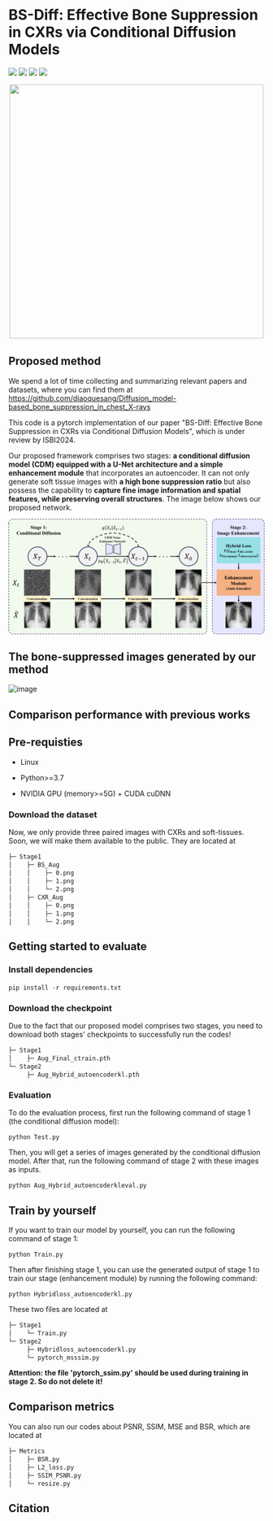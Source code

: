 # BS-Diff: Effective Bone Suppression in CXRs via Conditional Diffusion Models

![](https://img.shields.io/badge/-Github-181717?style=flat-square&logo=Github&logoColor=FFFFFF)
![](https://img.shields.io/badge/-Awesome-FC60A8?style=flat-square&logo=Awesome&logoColor=FFFFFF)
![](https://img.shields.io/badge/-Python-3776AB?style=flat-square&logo=Python&logoColor=FFFFFF)
![](https://img.shields.io/badge/-Pytorch-EE4C2C?style=flat-square&logo=Pytorch&logoColor=FFFFFF)

<div align=center><img width="500" height="500" src="https://github.com/Benny0323/BS-Diff/assets/104205136/e8edb3b0-559d-4a61-90ac-9a6ea53e7a4e)"/></div>

## Proposed method 

We spend a lot of time collecting and summarizing relevant papers and datasets, where you can find them at https://github.com/diaoquesang/Diffusion_model-based_bone_suppression_in_chest_X-rays

This code is a pytorch implementation of our paper "BS-Diff: Effective Bone Suppression in CXRs via Conditional Diffusion Models", which is under review by ISBI2024.

Our proposed framework comprises two stages: **a conditional diffusion model (CDM) equipped with a U-Net architecture and a simple enhancement module** that incorporates an autoencoder. It can not only generate soft tissue images with **a high bone suppression ratio** but also possess the capability to **capture fine image information and spatial features,
while preserving overall structures**. The image below shows our proposed network.

![image](https://github.com/Benny0323/BS/blob/main/framework.png)

## The bone-suppressed images generated by our method
![image](https://github.com/Benny0323/BS/blob/main/contrast.png)

## Comparison performance with previous works
## Pre-requisties
* Linux

* Python>=3.7

* NVIDIA GPU (memory>=5G) + CUDA cuDNN

### Download the dataset
Now, we only provide three paired images with CXRs and soft-tissues. Soon, we will make them available to the public. They are located at
```
├─ Stage1
│    ├─ BS_Aug
│    │    ├─ 0.png
│    │    ├─ 1.png
│    │    └─ 2.png
│    ├─ CXR_Aug
│    │    ├─ 0.png
│    │    ├─ 1.png
│    │    └─ 2.png
```
## Getting started to evaluate
### Install dependencies
```
pip install -r requirements.txt
```
### Download the checkpoint
Due to the fact that our proposed model comprises two stages, you need to download both stages' checkpoints to successfully run the codes!
```
├─ Stage1
│    ├─ Aug_Final_ctrain.pth
└─ Stage2
     ├─ Aug_Hybrid_autoencoderkl.pth
```
### Evaluation
To do the evaluation process, first run the following command of stage 1 (the conditional diffusion model):
```
python Test.py
```      
Then, you will get a series of images generated by the conditional diffusion model. After that, run the following command of stage 2 with these images as inputs.
```
python Aug_Hybrid_autoencoderkleval.py
```
## Train by yourself
If you want to train our model by yourself, you can run the following command of stage 1:
```
python Train.py
```
Then after finishing stage 1, you can use the generated output of stage 1 to train our stage (enhancement module) by running the following command:
```
python Hybridloss_autoencoderkl.py
```
These two files are located at
```
├─ Stage1
│    └─ Train.py
└─ Stage2
     ├─ Hybridloss_autoencoderkl.py
     └─ pytorch_msssim.py
```
**Attention: the file 'pytorch_ssim.py' should be used during training in stage 2. So do not delete it!**

## Comparison metrics
You can also run our codes about PSNR, SSIM, MSE and BSR, which are located at
```
├─ Metrics
│    ├─ BSR.py
│    ├─ L2_loss.py
│    ├─ SSIM_PSNR.py
│    └─ resize.py
```
## Citation
